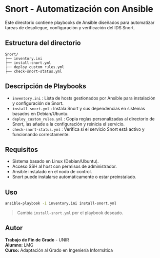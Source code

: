 # Snort - Automatización con Ansible

Este directorio contiene playbooks de Ansible diseñados para automatizar tareas de despliegue, configuración y verificación del IDS Snort.

## Estructura del directorio

```plaintext
Snort/
├── inventory.ini
├── install-snort.yml
├── deploy_custom_rules.yml
├── check-snort-status.yml
```

## Descripción de Playbooks

- `inventory.ini` : Lista de hosts gestionados por Ansible para instalación y configuración de Snort.
- `install-snort.yml` : Instala Snort y sus dependencias en sistemas basados en Debian/Ubuntu.
- `deploy_custom_rules.yml` : Copia reglas personalizadas al directorio de Snort, las añade a la configuración y reinicia el servicio.
- `check-snort-status.yml` : Verifica si el servicio Snort está activo y funcionando correctamente.

## Requisitos

- Sistema basado en Linux (Debian/Ubuntu).
- Acceso SSH al host con permisos de administrador.
- Ansible instalado en el nodo de control.
- Snort puede instalarse automáticamente o estar preinstalado.

## Uso

```bash
ansible-playbook -i inventory.ini install-snort.yml
```

> Cambia `install-snort.yml` por el playbook deseado.

## Autor

**Trabajo de Fin de Grado** - UNIR  
**Alumno:** LMG  
**Curso:** Adaptación al Grado en Ingeniería Informática
